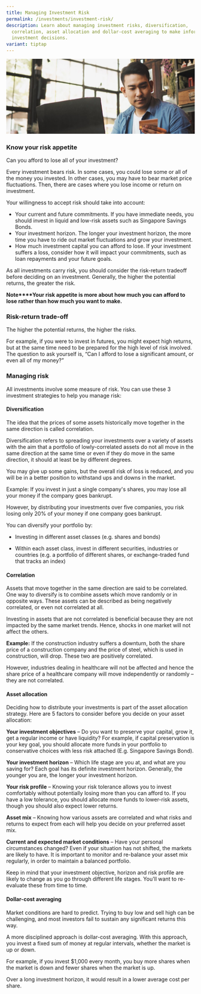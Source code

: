 ```yaml
---
title: Managing Investment Risk
permalink: /investments/investment-risk/
description: Learn about managing investment risks, diversification,
  correlation, asset allocation and dollar-cost averaging to make informed
  investment decisions.
variant: tiptap
---
```

![](/images/Are%20You%20Planning%20Your%20Finances/buying-direct-purchase-insurance.jfif)

### Know your risk appetite
Can you afford to lose all of your investment?

Every investment bears risk. In some cases, you could lose some or all of the money you invested. In other cases, you may have to bear market price fluctuations. Then, there are cases where you lose income or return on investment.

Your willingness to accept risk should take into account:

* Your current and future commitments. If you have immediate needs, you should invest in liquid and low-risk assets such as Singapore Savings Bonds.
* Your investment horizon. The longer your investment horizon, the more time you have to ride out market fluctuations and grow your investment.
* How much investment capital you can afford to lose. If your investment suffers a loss, consider how it will impact your commitments, such as loan repayments and your future goals.


As all investments carry risk, you should consider the risk-return tradeoff before deciding on an investment. Generally, the higher the potential returns, the greater the risk.

**Note****Your risk appetite is more about how much you can afford to lose rather than how much you want to make.** 

### Risk-return trade-off
The higher the potential returns, the higher the risks.

For example, if you were to invest in futures, you might expect high returns, but at the same time need to be prepared for the high level of risk involved. The question to ask yourself is, “Can I afford to lose a significant amount, or even all of my money?”

### Managing risk
All investments involve some measure of risk. You can use these 3 investment strategies to help you manage risk:

#### Diversification
The idea that the prices of some assets historically move together in the same direction is called correlation.

Diversification refers to spreading your investments over a variety of assets with the aim that a portfolio of lowly-correlated assets do not all move in the same direction at the same time or even if they do move in the same direction, it should at least be by different degrees.

You may give up some gains, but the overall risk of loss is reduced, and you will be in a better position to withstand ups and downs in the market.

Example: If you invest in just a single company's shares, you may lose all your money if the company goes bankrupt. 

However, by distributing your investments over five companies, you risk losing only 20% of your money if one company goes bankrupt.


You can diversify your portfolio by:

* Investing in different asset classes (e.g. shares and bonds)

* Within each asset class, invest in different securities, industries or countries (e.g. a portfolio of different shares, or exchange-traded fund that tracks an index)

#### Correlation
Assets that move together in the same direction are said to be correlated. One way to diversify is to combine assets which move randomly or in opposite ways. These assets can be described as being negatively correlated, or even not correlated at all.

Investing in assets that are not correlated is beneficial because they are not impacted by the same market trends. Hence, shocks in one market will not affect the others.

**Example:** If the construction industry suffers a downturn, both the share price of a construction company and the price of steel, which is used in construction, will drop. These two are positively correlated.


However, industries dealing in healthcare will not be affected and hence the share price of a healthcare company will move independently or randomly – they are not correlated.


#### Asset allocation
Deciding how to distribute your investments is part of the asset allocation strategy. Here are 5 factors to consider before you decide on your asset allocation:

**Your investment objectives** – Do you want to preserve your capital, grow it, get a regular income or have liquidity? For example, if capital preservation is your key goal, you should allocate more funds in your portfolio to conservative choices with less risk attached (E.g. Singapore Savings Bond).

**Your investment horizon** – Which life stage are you at, and what are you saving for? Each goal has its definite investment horizon. Generally, the younger you are, the longer your investment horizon.

**Your risk profile** – Knowing your risk tolerance allows you to invest comfortably without potentially losing more than you can afford to. If you have a low tolerance, you should allocate more funds to lower-risk assets, though you should also expect lower returns.

**Asset mix** – Knowing how various assets are correlated and what risks and returns to expect from each will help you decide on your preferred asset mix.

**Current and expected market conditions** – Have your personal circumstances changed? Even if your situation has not shifted, the markets are likely to have. It is important to monitor and re-balance your asset mix regularly, in order to maintain a balanced portfolio.

Keep in mind that your investment objective, horizon and risk profile are likely to change as you go through different life stages. You'll want to re-evaluate these from time to time.

#### Dollar-cost averaging
Market conditions are hard to predict. Trying to buy low and sell high can be challenging, and most investors fail to sustain any significant returns this way.

A more disciplined approach is dollar-cost averaging. With this approach, you invest a fixed sum of money at regular intervals, whether the market is up or down.

For example, if you invest $1,000 every month, you buy more shares when the market is down and fewer shares when the market is up.

Over a long investment horizon, it would result in a lower average cost per share.